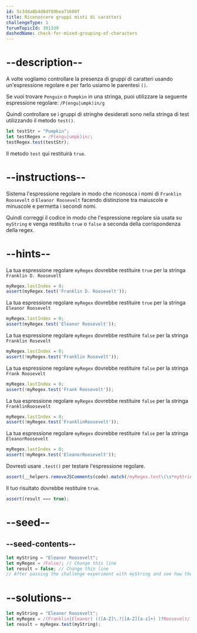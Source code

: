 ```yaml
---
id: 5c3dda8b4d8df89bea71600f
title: Riconoscere gruppi misti di caratteri
challengeType: 1
forumTopicId: 301339
dashedName: check-for-mixed-grouping-of-characters
---
```


# --description--

A volte vogliamo controllare la presenza di gruppi di caratteri usando un'espressione regolare e per farlo usiamo le parentesi `()`.

Se vuoi trovare `Penguin` o `Pumpkin` in una stringa, puoi utilizzare la seguente espressione regolare: `/P(engu|umpk)in/g`

Quindi controllare se i gruppi di stringhe desiderati sono nella stringa di test utilizzando il metodo `test()`.

```js
let testStr = "Pumpkin";
let testRegex = /P(engu|umpk)in/;
testRegex.test(testStr);
```

Il metodo `test` qui restituirà `true`.

# --instructions--

Sistema l'espressione regolare in modo che riconosca i nomi di `Franklin Roosevelt` o `Eleanor Roosevelt` facendo distinzione tra maiuscole e minuscole e permetta i secondi nomi.

Quindi correggi il codice in modo che l'espressione regolare sia usata su `myString` e venga restituito `true` o `false` a seconda della corrispondenza della regex.

# --hints--

La tua espressione regolare `myRegex` dovrebbe restituire `true` per la stringa `Franklin D. Roosevelt`

```js
myRegex.lastIndex = 0;
assert(myRegex.test('Franklin D. Roosevelt'));
```

La tua espressione regolare `myRegex` dovrebbe restituire `true` per la stringa `Eleanor Roosevelt`

```js
myRegex.lastIndex = 0;
assert(myRegex.test('Eleanor Roosevelt'));
```

La tua espressione regolare `myRegex` dovrebbe restituire `false` per la stringa `Franklin Rosevelt`

```js
myRegex.lastIndex = 0;
assert(!myRegex.test('Franklin Rosevelt'));
```

La tua espressione regolare `myRegex` dovrebbe restituire `false` per la stringa `Frank Roosevelt`

```js
myRegex.lastIndex = 0;
assert(!myRegex.test('Frank Roosevelt'));
```

La tua espressione regolare `myRegex` dovrebbe restituire `false` per la stringa `FranklinRoosevelt`

```js
myRegex.lastIndex = 0;
assert(!myRegex.test('FranklinRoosevelt'));
```

La tua espressione regolare `myRegex` dovrebbe restituire `false` per la stringa `EleanorRoosevelt`

```js
myRegex.lastIndex = 0;
assert(!myRegex.test('EleanorRoosevelt'));
```

Dovresti usare `.test()` per testare l'espressione regolare.

```js
assert(__helpers.removeJSComments(code).match(/myRegex.test\(\s*myString\s*\)/));
```

Il tuo risultato dovrebbe restituire `true`.

```js
assert(result === true);
```

# --seed--

## --seed-contents--

```js
let myString = "Eleanor Roosevelt";
let myRegex = /False/; // Change this line
let result = false; // Change this line
// After passing the challenge experiment with myString and see how the grouping works
```

# --solutions--

```js
let myString = "Eleanor Roosevelt";
let myRegex = /(Franklin|Eleanor) (([A-Z]\.?|[A-Z][a-z]+) )?Roosevelt/;
let result = myRegex.test(myString);
```
